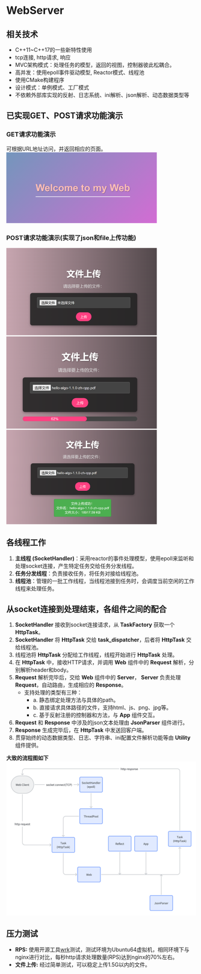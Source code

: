 # WebServer

## 相关技术
-  C++11~C++17的一些新特性使用
-  tcp连接, http请求, 响应
-  MVC架构模式：处理任务的模型，返回的视图，控制器彼此松耦合。
-  高并发：使用epoll事件驱动模型, Reactor模式、线程池
-  使用CMake构建程序
-  设计模式：单例模式、工厂模式
-  不依赖外部库实现的反射、日志系统、ini解析、json解析、动态数据类型等
## 已实现GET、POST请求功能演示

### GET请求功能演示
  可根据URL地址访问，并返回相应的页面。
  <img src="index.png" alt="" width="400">
### POST请求功能演示(实现了json和file上传功能)

<img src="file_upload1.png" alt="" width="400">
<img src="file_upload2.png" alt="" width="400">
<img src="file_upload3.png" alt="" width="400">

## 各线程工作

1. **主线程 (SocketHandler)**：采用reactor的事件处理模型，使用epoll来监听和处理socket连接，产生特定任务交给任务分发线程。
2. **任务分发线程**：负责接收任务，将任务对接给线程池。
3. **线程池**：管理的一批工作线程，当线程池接到任务时，会调度当前空闲的工作线程来处理任务。

## 从socket连接到处理结束，各组件之间的配合

1. **SocketHandler** 接收到socket连接请求，从 **TaskFactory** 获取一个 **HttpTask**。
2. **SocketHandler** 将 **HttpTask** 交给 **task_dispatcher**，后者将 **HttpTask** 交给线程池。
3. 线程池将 **HttpTask** 分配给工作线程，线程开始进行 **HttpTask** 处理。
4. 在 **HttpTask** 中，接收HTTP请求，并调用 **Web** 组件中的 **Request** 解析，分别解析header和body。
5. **Request** 解析完毕后，交给 **Web** 组件中的 **Server**， **Server** 负责处理 **Request**，自动路由，生成相应的 **Response**。
   - 支持处理的类型有三种：
     - a. 静态绑定处理方法与具体的path。
     - b. 直接请求具体路径的文件，支持html、js、png、jpg等。
     - c. 基于反射注册的控制器和方法，与 **App** 组件交互。
6. **Request** 和 **Response** 中涉及的json文本处理由 **JsonParser** 组件进行。
7. **Response** 生成完毕后，在 **HttpTask** 中发送回客户端。
8. 贯穿始终的动态数据类型、日志、字符串、ini配置文件解析功能等由 **Utility** 组件提供。

**大致的流程图如下**
![alt text](Flowchart.png)

## 压力测试
  - **RPS:** 使用开源工具[wrk](https://github.com/wg/wrk)测试，测试环境为Ubuntu64虚拟机，相同环境下与nginx进行对比，每秒http请求处理数量(RPS)达到nginx的70%左右。
  - **文件上传:** 经过简单测试，可以稳定上传1.5G以内的文件。